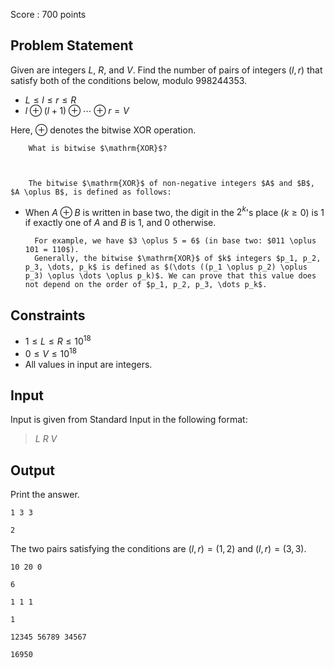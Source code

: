 Score : $700$ points

## Problem Statement

Given are integers $L$, $R$, and $V$.
Find the number of pairs of integers $(l,r)$ that satisfy both of the conditions below, modulo $998244353$.

- $L \leq l \leq r \leq R$
- $l \oplus (l+1) \oplus \cdots \oplus r=V$

Here, $\oplus$ denotes the bitwise $\mathrm{XOR}$ operation. 

    
        What is bitwise $\mathrm{XOR}$?
    
    

        The bitwise $\mathrm{XOR}$ of non-negative integers $A$ and $B$, $A \oplus B$, is defined as follows:
        

- When $A \oplus B$ is written in base two, the digit in the $2^k$'s place ($k \geq 0$) is $1$ if exactly one of $A$ and $B$ is $1$, and $0$ otherwise.

        For example, we have $3 \oplus 5 = 6$ (in base two: $011 \oplus 101 = 110$).  
        Generally, the bitwise $\mathrm{XOR}$ of $k$ integers $p_1, p_2, p_3, \dots, p_k$ is defined as $(\dots ((p_1 \oplus p_2) \oplus p_3) \oplus \dots \oplus p_k)$. We can prove that this value does not depend on the order of $p_1, p_2, p_3, \dots p_k$.
    

## Constraints

- $1 \leq L \leq R \leq 10^{18}$
- $0 \leq V \leq 10^{18}$
- All values in input are integers.

## Input

Input is given from Standard Input in the following format:

> $L$ $R$ $V$

## Output

Print the answer.

```input1
1 3 3
```

```output1
2
```

The two pairs satisfying the conditions are $(l,r)=(1,2)$ and $(l,r)=(3,3)$.

```input2
10 20 0
```

```output2
6
```

```input3
1 1 1
```

```output3
1
```

```input4
12345 56789 34567
```

```output4
16950
```